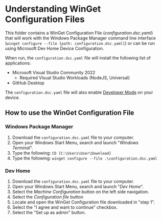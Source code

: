 # Understanding WinGet Configuration Files

This folder contains a WinGet Configuration File (*configuration.dsc.yaml*) that will work with the Windows Package Manager command line interface (`winget configure --file [path: configuration.dsc.yaml]`) or can be run using Microsoft Dev Home Device Configuration.

When run, the `configuration.dsc.yaml` file will install the following list of applications:

* Microsoft Visual Studio Community 2022
    * Required Visual Studio Workloads (NodeJS, Universal)
* GitHub Desktop

The `configuration.dsc.yaml` file will also enable [Developer Mode](https://learn.microsoft.com/windows/apps/get-started/developer-mode-features-and-debugging) on your device.

## How to use the WinGet Configuration File

### Windows Package Manager

1. Download the `configuration.dsc.yaml` file to your computer.
1. Open your Windows Start Menu, search and launch "*Windows Terminal*".
1. Type the following: `CD [C:\Users\User\Download]`
1. Type the following: `winget configure --file .\configuration.dsc.yaml`

### Dev Home

1. Download the `configuration.dsc.yaml` file to your computer.
1. Open your Windows Start Menu, search and launch "*Dev Home*".
1. Select the *Machine Configuration* button on the left side navigation.
1. Select the *Configuration file* button
1. Locate and open the WinGet Configuration file downloaded in "step 1".
1. Select the "I agree and want to continue" checkbox.
1. Select the "Set up as admin" button.
